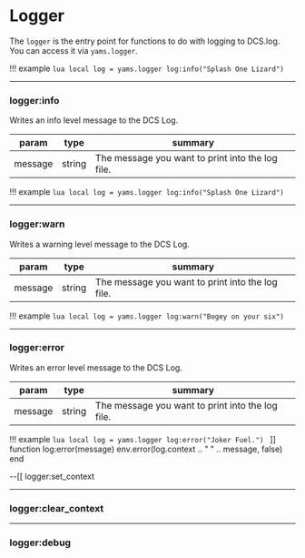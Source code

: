 # Logger

The `logger` is the entry point for functions to do with logging to DCS.log. You can access it via `yams.logger`.

!!! example
    ```lua
    local log = yams.logger
    log:info("Splash One Lizard")
    ```

***

### logger:info

Writes an info level message to the DCS Log.

| param | type | summary |
|---|---|---|
|message|string|The message you want to print into the log file.|

!!! example
    ```lua
    local log = yams.logger
    log:info("Splash One Lizard")
    ```

***

### logger:warn

Writes a warning level message to the DCS Log.

| param | type | summary |
|---|---|---|
|message|string|The message you want to print into the log file.|

!!! example
    ```lua
    local log = yams.logger
    log:warn("Bogey on your six")
    ```

***

### logger:error

Writes an error level message to the DCS Log.

| param | type | summary |
|---|---|---|
|message|string|The message you want to print into the log file.|

!!! example
    ```lua
    local log = yams.logger
    log:error("Joker Fuel.")
    ```
]]
function log:error(message)
    env.error(log.context .. " " .. message, false)
end

--[[ logger:set_context


***

### logger:clear_context



***

### logger:debug


